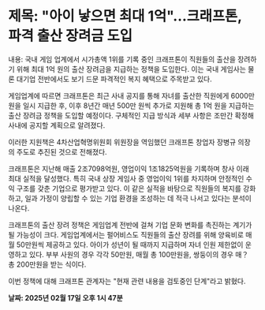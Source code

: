 # **제목: "아이 낳으면 최대 1억"…크래프톤, 파격 출산 장려금 도입**

  내용: 국내 게임 업계에서 시가총액 1위를 기록 중인 크래프톤이 직원들의 출산을 장려하기 위해 최대 1억 원의 출산 장려금을 지급하는 정책을 도입한다. 이는 국내 게임사는 물론 대기업 전반에서도 보기 드문 파격적인 복지 혜택으로 주목받고 있다.

게임업계에 따르면 크래프톤은 최근 사내 공지를 통해 자녀를 출산한 직원에게 6000만 원을 일시 지급한 후, 이후 8년간 매년 500만 원씩 추가로 지원해 총 1억 원을 지급하는 출산 장려금 정책을 도입할 예정이다. 구체적인 지급 방식과 세부 사항은 조만간 확정해 사내에 공지할 계획으로 알려졌다.

이러한 지원책은 4차산업혁명위원회 위원장을 역임했던 크래프톤 창업자 장병규 의장의 주도로 추진된 것으로 전해졌다.

크래프톤은 지난해 매출 2조7098억원, 영업이익 1조1825억원을 기록하며 창사 이래 최대 실적을 달성했다. 특히 국내 상장 게임사 중 영업이익 1위를 차지하며 안정적인 수익 구조를 갖춘 기업으로 평가받고 있다. 이 같은 실적을 바탕으로 직원들의 복지를 강화하고, 일과 가정이 양립할 수 있는 기업 환경을 조성하는 데 적극 나서고 있다는 분석이 나온다.

크래프톤의 출산 장려 정책은 게임업계 전반에 걸쳐 기업 문화 변화를 촉진하는 계기가 될 가능성이 크다. 게임업계에서는 펄어비스도 직원들의 출산 장려를 위해 양육비로 매월 50만원씩 제공하고 있다. 아이가 성년이 될 때까지 지급하며 자녀 인원 제한없이 운영하고 있다. 부부 사원의 경우 각각 50만원, 매월 총 100만원을, 쌍둥이의 경우 매？ 총 200만원을 받는 식이다.

이번 정책에 대해 크래프톤 관계자는 "현재 관련 내용을 검토중인 단계"라고 밝혔다.

  **날짜: 2025년 02월 17일 오후 1시 47분**